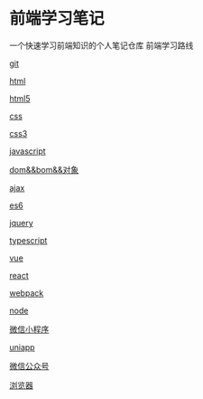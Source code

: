 # 前端学习笔记

一个快速学习前端知识的个人笔记仓库
前端学习路线

[git](./git.md)

[html](./html.md)

[html5](./html5.md)

[css](./css.md)

[css3](./css3.md)

[javascript](./javascript)

[dom&&bom&&对象](./dom&&bom&&对象.md)

[ajax](./ajax.md)

[es6](./es6.md)

[jquery](./jquery.md)

[typescript](./typescript)

[vue](./vue.md)

[react](./react.md)

[webpack](./webpack.md)

[node](./node.md)

[微信小程序](./微信小程序.md)

[uniapp](./uniapp.md)

[微信公众号](./微信公众号.md)

[浏览器](./浏览器.md)



